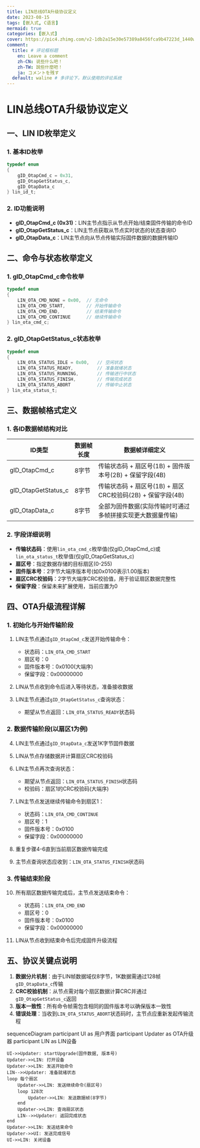 ```yaml
---
title: LIN总线OTA升级协议定义
date: 2023-08-15
tags: [嵌入式, C语言]
mermaid: true
categories: [嵌入式]
cover: https://pic4.zhimg.com/v2-1db2a15e30e57389a8456fca9b47223d_1440w.jpg
comment:
  title: # 评论框标题
    en: Leave a comment
    zh-CN: 说些什么吧！
    zh-TW: 說些什麼吧！
    ja: コメントを残す
  default: waline # 多评论下，默认使用的评论系统
---
```

# LIN总线OTA升级协议定义

## 一、LIN ID枚举定义

### 1. 基本ID枚举
```c
typedef enum
{
    gID_OtapCmd_c = 0x31,
    gID_OtapGetStatus_c,
    gID_OtapData_c
} lin_id_t;
```

### 2. ID功能说明
- **gID_OtapCmd_c (0x31)**：LIN主节点指示从节点开始/结束固件传输的命令ID
- **gID_OtapGetStatus_c**：LIN主节点获取从节点实时状态的状态查询ID
- **gID_OtapData_c**：LIN主节点向从节点传输实际固件数据的数据传输ID


## 二、命令与状态枚举定义

### 1. gID_OtapCmd_c命令枚举
```c
typedef enum
{
    LIN_OTA_CMD_NONE = 0x00,  // 无命令
    LIN_OTA_CMD_START,        // 开始传输命令
    LIN_OTA_CMD_END,          // 结束传输命令
    LIN_OTA_CMD_CONTINUE      // 继续传输命令
} lin_ota_cmd_c;
```

### 2. gID_OtapGetStatus_c状态枚举
```c
typedef enum
{
    LIN_OTA_STATUS_IDLE = 0x00,   // 空闲状态
    LIN_OTA_STATUS_READY,         // 准备就绪状态
    LIN_OTA_STATUS_RUNNING,       // 传输进行中状态
    LIN_OTA_STATUS_FINISH,        // 传输完成状态
    LIN_OTA_STATUS_ABORT          // 传输中止状态
} lin_ota_status_t;
```


## 三、数据帧格式定义

### 1. 各ID数据帧结构对比
| ID类型                | 数据帧长度 | 数据帧详细定义                                                                 |
|-----------------------|------------|------------------------------------------------------------------------------|
| gID_OtapCmd_c         | 8字节      | 传输状态码 + 扇区号(1B) + 固件版本号(2B) + 保留字段(4B)                      |
| gID_OtapGetStatus_c   | 8字节      | 传输状态码 + 扇区号(1B) + 扇区CRC校验码(2B) + 保留字段(4B)                   |
| gID_OtapData_c        | 8字节      | 全部为固件数据(实际传输时可通过多帧拼接实现更大数据量传输)                    |

### 2. 字段详细说明
- **传输状态码**：使用`lin_ota_cmd_c`枚举值(仅gID_OtapCmd_c)或`lin_ota_status_t`枚举值(仅gID_OtapGetStatus_c)
- **扇区号**：指定数据存储的目标扇区(0-255)
- **固件版本号**：2字节大端序版本号(如0x0100表示1.00版本)
- **扇区CRC校验码**：2字节大端序CRC校验值，用于验证扇区数据完整性
- **保留字段**：保留未来扩展使用，当前应置为0


## 四、OTA升级流程详解

### 1. 初始化与开始传输阶段
1. LIN主节点通过`gID_OtapCmd_c`发送开始传输命令：
   - 状态码：`LIN_OTA_CMD_START`
   - 扇区号：0
   - 固件版本号：0x0100(大端序)
   - 保留字段：0x00000000

2. LIN从节点收到命令后进入等待状态，准备接收数据

3. LIN主节点通过`gID_OtapGetStatus_c`查询状态：
   - 期望从节点返回：`LIN_OTA_STATUS_READY`状态码


### 2. 数据传输阶段(以扇区1为例)
4. LIN主节点通过`gID_OtapData_c`发送1K字节固件数据
5. LIN从节点存储数据并计算扇区CRC校验码
6. LIN主节点再次查询状态：
   - 期望从节点返回：`LIN_OTA_STATUS_FINISH`状态码
   - 校验码：扇区1的CRC校验码(大端序)

7. LIN主节点发送继续传输命令到扇区1：
   - 状态码：`LIN_OTA_CMD_CONTINUE`
   - 扇区号：1
   - 固件版本号：0x0100
   - 保留字段：0x00000000

8. 重复步骤4-6直到当前扇区数据传输完成
9. 主节点查询状态应收到：`LIN_OTA_STATUS_FINISH`状态码


### 3. 传输结束阶段
10. 所有扇区数据传输完成后，主节点发送结束命令：
    - 状态码：`LIN_OTA_CMD_END`
    - 扇区号：0
    - 固件版本号：0x0100
    - 保留字段：0x00000000

11. LIN从节点收到结束命令后完成固件升级流程


## 五、协议关键点说明
1. **数据分片机制**：由于LIN帧数据域仅8字节，1K数据需通过128帧`gID_OtapData_c`传输
2. **CRC校验机制**：从节点需对每个扇区数据计算CRC并通过`gID_OtapGetStatus_c`返回
3. **版本一致性**：所有命令帧需包含相同的固件版本号以确保版本一致性
4. **错误处理**：当收到`LIN_OTA_STATUS_ABORT`状态码时，主节点应重新发起传输流程

sequenceDiagram
    participant UI as 用户界面
    participant Updater as OTA升级器
    participant LIN as LIN设备
    
    UI->>Updater: startUpgrade(固件数据, 版本号)
    Updater->>LIN: 打开设备
    Updater->>LIN: 发送开始命令
    LIN-->>Updater: 准备就绪状态
    loop 每个扇区
        Updater->>LIN: 发送继续命令(扇区号)
        loop 128次
            Updater->>LIN: 发送数据帧(8字节)
        end
        Updater->>LIN: 查询扇区状态
        LIN-->>Updater: 返回完成状态
    end
    Updater->>LIN: 发送结束命令
    Updater->>UI: 发送完成信号
    UI->>LIN: 关闭设备